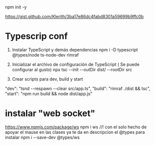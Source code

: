 npm init -y

https://gist.github.com/Klerith/3ba17e86dc4fabd8301a59699b9ffc0b

# Typescrip conf

1. Instalar TypeScript y demás dependencias
npm i -D typescript @types/node ts-node-dev rimraf

2. Inicializar el archivo de configuración de TypeScript ( Se puede configurar al gusto)
npx tsc --init --outDir dist/ --rootDir src

3. Crear scripts para dev, build y start

"dev": "tsnd --respawn --clear src/app.ts",
"build": "rimraf ./dist && tsc",
"start": "npm run build && node dist/app.js"


# instalar "web socket"

https://www.npmjs.com/package/ws
npm i ws
//! con el solo hecho de apoyar el mause en las clases ya te da en descripcion el @types para instalar
npm i --save-dev @types/ws 